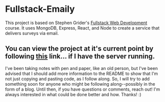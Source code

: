 # Fullstack-Emaily

This project is based on Stephen Grider's [Fullstack Web Development][1] course. It uses MongoDB, Express, React, and Node to create a service that delivers surveys via email.

You can view the project at it's current point by following [this][2] link... if I have the server running.
------

I've been taking notes with pen and paper, like an old person, but I've been advised that I should add more information to the README to show that I'm not just copying and pasting code, as I follow along. So, I will try to add something soon for anyone who might be following along--possibly in the form of a blog. Until then, if you have questions or comments, reach out! I'm always interested in what could be done better and how. Thanks! :)

[1]: https://www.udemy.com/node-with-react-fullstack-web-development/learn/v4/overview
[2]: https://evening-tor-15541.herokuapp.com/
